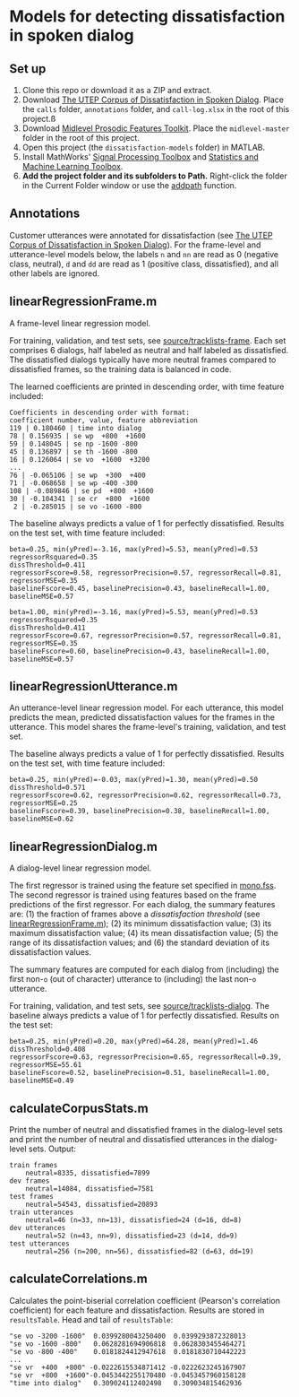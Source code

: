 # Models for detecting dissatisfaction in spoken dialog

## Set up

1. Clone this repo or download it as a ZIP and extract.
1. Download [The UTEP Corpus of Dissatisfaction in Spoken
   Dialog](https://github.com/joneavila/utep-dissatisfaction-corpus). Place the
   `calls` folder, `annotations` folder, and `call-log.xlsx` in the root of this
   project.ß
1. Download [Midlevel Prosodic Features
   Toolkit](https://github.com/nigelgward/midlevel). Place the `midlevel-master`
   folder in the root of this project.
1. Open this project (the `dissatisfaction-models` folder) in MATLAB.
1. Install MathWorks' [Signal Processing
   Toolbox](https://www.mathworks.com/products/signal.html) and [Statistics and
   Machine Learning
   Toolbox](https://www.mathworks.com/products/statistics.html).
1. **Add the project folder and its subfolders to Path.** Right-click the folder
   in the Current Folder window or use the
   [addpath](https://www.mathworks.com/help/matlab/ref/addpath.html) function.

## Annotations

Customer utterances were annotated for dissatisfaction (see [The UTEP Corpus of
Dissatisfaction in Spoken
Dialog](https://github.com/joneavila/utep-dissatisfaction-corpus)). For the
frame-level and utterance-level models below, the labels `n` and `nn` are read
as 0 (negative class, neutral), `d` and `dd` are read as 1 (positive class,
dissatisfied), and all other labels are ignored.

## linearRegressionFrame.m

A frame-level linear regression model.

For training, validation, and test sets, see
[source/tracklists-frame](source/tracklists-frame). Each set comprises 6
dialogs, half labeled as neutral and half labeled as dissatisfied. The
dissatisfied dialogs typically have more neutral frames compared to dissatisfied
frames, so the training data is balanced in code.

The learned coefficients are printed in descending order, with time feature
included:

```none
Coefficients in descending order with format:
coefficient number, value, feature abbreviation
119 | 0.180460 | time into dialog
78 | 0.156935 | se wp  +800  +1600
59 | 0.148045 | se np -1600 -800
45 | 0.136897 | se th -1600 -800
16 | 0.126064 | se vo  +1600  +3200
...
76 | -0.065106 | se wp  +300  +400
71 | -0.068658 | se wp -400 -300
108 | -0.089846 | se pd  +800  +1600
30 | -0.104341 | se cr  +800  +1600
 2 | -0.285015 | se vo -1600 -800
 ```

The baseline always predicts a value of 1 for perfectly dissatisfied. Results on
the test set, with time feature included:

```none
beta=0.25, min(yPred)=-3.16, max(yPred)=5.53, mean(yPred)=0.53
regressorRsquared=0.35
dissThreshold=0.411
regressorFscore=0.58, regressorPrecision=0.57, regressorRecall=0.81, regressorMSE=0.35
baselineFscore=0.45, baselinePrecision=0.43, baselineRecall=1.00, baselineMSE=0.57
```

```none
beta=1.00, min(yPred)=-3.16, max(yPred)=5.53, mean(yPred)=0.53
regressorRsquared=0.35
dissThreshold=0.411
regressorFscore=0.67, regressorPrecision=0.57, regressorRecall=0.81, regressorMSE=0.35
baselineFscore=0.60, baselinePrecision=0.43, baselineRecall=1.00, baselineMSE=0.57
```

## linearRegressionUtterance.m

An utterance-level linear regression model. For each utterance, this model
predicts the mean, predicted dissatisfaction values for the frames in the
utterance. This model shares the frame-level's training, validation, and test
set.

The baseline always predicts a value of 1 for perfectly dissatisfied. Results on
the test set, with time feature included:

```none
beta=0.25, min(yPred)=-0.03, max(yPred)=1.30, mean(yPred)=0.50
dissThreshold=0.571
regressorFscore=0.62, regressorPrecision=0.62, regressorRecall=0.73, regressorMSE=0.25
baselineFscore=0.39, baselinePrecision=0.38, baselineRecall=1.00, baselineMSE=0.62
```

## linearRegressionDialog.m

A dialog-level linear regression model.

The first regressor is trained using the feature set specified in
[mono.fss](mono.fss). The second regressor is trained using features based on
the frame predictions of the first regressor. For each dialog, the summary
features are: (1) the fraction of frames above a *dissatisfaction threshold*
(see [linearRegressionFrame.m](#linearRegressionFrame.m)); (2) its minimum
dissatisfaction value; (3) its maximum dissatisfaction value; (4) its mean
dissatisfaction value; (5) the range of its dissatisfaction values; and (6) the
standard deviation of its dissatisfaction values.

The summary features are computed for each dialog from (including) the first
non-`o` (out of character) utterance to (including) the last non-`o` utterance.

For training, validation, and test sets, see
[source/tracklists-dialog](source/tracklists-dialog). The baseline always
predicts a value of 1 for perfectly dissatisfied. Results on the test set:

```none
beta=0.25, min(yPred)=0.20, max(yPred)=64.28, mean(yPred)=1.46
dissThreshold=0.408
regressorFscore=0.63, regressorPrecision=0.65, regressorRecall=0.39, regressorMSE=55.61
baselineFscore=0.52, baselinePrecision=0.51, baselineRecall=1.00, baselineMSE=0.49
```

## calculateCorpusStats.m

Print the number of neutral and dissatisfied frames in the dialog-level sets and
print the number of neutral and dissatisfied utterances in the dialog-level
sets. Output:

```none
train frames
    neutral=8335, dissatisfied=7899
dev frames
    neutral=14084, dissatisfied=7581
test frames
    neutral=54543, dissatisfied=20893
train utterances
    neutral=46 (n=33, nn=13), dissatisfied=24 (d=16, dd=8)
dev utterances
    neutral=52 (n=43, nn=9), dissatisfied=23 (d=14, dd=9)
test utterances
    neutral=256 (n=200, nn=56), dissatisfied=82 (d=63, dd=19)
```

## calculateCorrelations.m

Calculates the point-biserial correlation coefficient (Pearson's correlation
coefficient) for each feature and dissatisfaction. Results are stored in
`resultsTable`. Head and tail of `resultsTable`:

```none
"se vo -3200 -1600"  0.0399280043250400  0.0399293872328013
"se vo -1600 -800"   0.0628281694906818  0.0628303455464271
"se vo -800 -400"    0.0181824412947618  0.0181830710442223
...
"se vr  +400  +800" -0.0222615534871412 -0.0222623245167907
"se vr  +800  +1600"-0.0453442255170480 -0.0453457960158128
"time into dialog"   0.309024112402498   0.309034815462936
```

